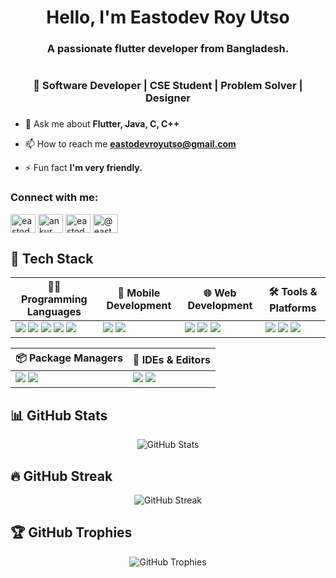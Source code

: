 <h1 align="center">Hello, I'm Eastodev Roy Utso</h1>
<h3 align="center">A passionate flutter developer from Bangladesh.</h3>

<p align="left"> <a href="https://twitter.com/" target="blank"><img src="https://img.shields.io/twitter/follow/?logo=twitter&style=for-the-badge" alt="" /></a> </p>
<h3 align="center">🚀 Software Developer | CSE Student | Problem Solver | Designer</h3>

###


- 💬 Ask me about **Flutter, Java, C, C++**

- 📫 How to reach me **eastodevroyutso@gmail.com**

- ⚡ Fun fact **I'm very friendly.**

<h3 align="left">Connect with me:</h3>
<p align="left">
<a href="https://linkedin.com/in/eastodev" target="blank"><img align="center" src="https://raw.githubusercontent.com/rahuldkjain/github-profile-readme-generator/master/src/images/icons/Social/linked-in-alt.svg" alt="eastodev" height="30" width="40" /></a>
<a href="https://fb.com/ankur roy easto" target="blank"><img align="center" src="https://raw.githubusercontent.com/rahuldkjain/github-profile-readme-generator/master/src/images/icons/Social/facebook.svg" alt="ankur roy easto" height="30" width="40" /></a>
<a href="https://www.codechef.com/users/eastodev" target="blank"><img align="center" src="https://cdn.jsdelivr.net/npm/simple-icons@3.1.0/icons/codechef.svg" alt="eastodev" height="30" width="40" /></a>
<a href="https://www.hackerrank.com/@eastodevroyutso" target="blank"><img align="center" src="https://raw.githubusercontent.com/rahuldkjain/github-profile-readme-generator/master/src/images/icons/Social/hackerrank.svg" alt="@eastodevroyutso" height="30" width="40" /></a>
</p>

## 🔧 Tech Stack

| 🧑‍💻 Programming Languages | 📱 Mobile Development | 🌐 Web Development | 🛠 Tools & Platforms |
|----------------------------|-----------------------|--------------------|---------------------|
| <img src="https://img.shields.io/badge/Dart-0175C2?style=flat-square&logo=dart&logoColor=white"/> <img src="https://img.shields.io/badge/Java-ED8B00?style=flat-square&logo=java&logoColor=white"/> <img src="https://img.shields.io/badge/C-A8B9CC?style=flat-square&logo=c&logoColor=black"/> <img src="https://img.shields.io/badge/JavaScript-F7DF1E?style=flat-square&logo=javascript&logoColor=black"/> <img src="https://img.shields.io/badge/Python-3776AB?style=flat-square&logo=python&logoColor=white"/> | <img src="https://img.shields.io/badge/Flutter-02569B?style=flat-square&logo=flutter&logoColor=white"/> <img src="https://img.shields.io/badge/Android-3DDC84?style=flat-square&logo=android&logoColor=white"/> | <img src="https://img.shields.io/badge/HTML-E34F26?style=flat-square&logo=html5&logoColor=white"/> <img src="https://img.shields.io/badge/CSS-1572B6?style=flat-square&logo=css3&logoColor=white"/> <img src="https://img.shields.io/badge/Firebase-FFCA28?style=flat-square&logo=firebase&logoColor=black"/> | <img src="https://img.shields.io/badge/Git-F05032?style=flat-square&logo=git&logoColor=white"/> <img src="https://img.shields.io/badge/Figma-F24E1E?style=flat-square&logo=figma&logoColor=white"/> <img src="https://img.shields.io/badge/Postman-FF6C37?style=flat-square&logo=postman&logoColor=white"/> |



| 📦 Package Managers | 🧰 IDEs & Editors |
|---------------------|------------------|
| <img src="https://img.shields.io/badge/npm-CB3837?style=flat-square&logo=npm&logoColor=white"/> <img src="https://img.shields.io/badge/pub.dev-1C1C1C?style=flat-square&logo=dart&logoColor=white"/> | <img src="https://img.shields.io/badge/VS_Code-007ACC?style=flat-square&logo=visualstudiocode&logoColor=white"/> <img src="https://img.shields.io/badge/Android_Studio-3DDC84?style=flat-square&logo=androidstudio&logoColor=white"/> |



## 📊 GitHub Stats

<p align="center">
  <img src="https://github-readme-stats.vercel.app/api?username=eastodev&show_icons=true&theme=radical" alt="GitHub Stats" />
</p>

## 🔥 GitHub Streak

<p align="center">
  <img src="https://streak-stats.demolab.com/?user=eastodev&theme=radical" alt="GitHub Streak" />
</p>

## 🏆 GitHub Trophies

<p align="center">
  <img src="https://github-profile-trophy.vercel.app/?username=eastodev&theme=radical&margin-w=15&margin-h=15" alt="GitHub Trophies" />
</p>
